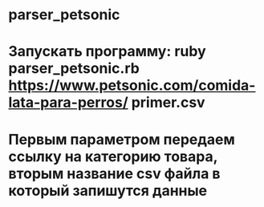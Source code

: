 # parser_petsonic
# Запускать программу: ruby parser_petsonic.rb https://www.petsonic.com/comida-lata-para-perros/ primer.csv
# Первым параметром передаем ссылку на категорию товара, вторым название csv файла в который запишутся данные
